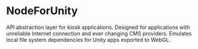 # NodeForUnity
  API abstraction layer for kiosk applications. Designed for applications with unreliable Internet connection and ever changing CMS providers. 
  Emulates local file system dependencies for Unity apps exported to WebGL. 
